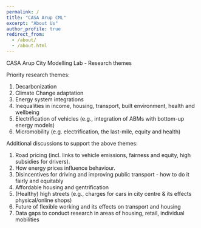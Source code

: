```yaml
---
permalink: /
title: "CASA Arup CML"
excerpt: "About Us"
author_profile: true
redirect_from: 
  - /about/
  - /about.html
---
```


CASA Arup City Modelling Lab - Research themes

Priority research themes:

1. Decarbonization
2. Climate Change adaptation
3. Energy system integrations
4. Inequalities in income, housing, transport, built environment, health and wellbeing
5. Electrification of vehicles (e.g., integration of ABMs with bottom-up energy models)
6. Micromobility (e.g. electrification, the last-mile, equity and health)

Additional discussions to support the above themes:
1. Road pricing (incl. links to vehicle emissions, fairness and equity, high subsidies for drivers).
2. How energy prices influence behaviour.
3. Disincentives for driving and improving public transport - how to do it fairly and equitably
4. Affordable housing and gentrification
5. (Healthy) high streets (e.g., charges for cars in city centre & its effects physical/online shops)
6. Future of flexible working and its effects on transport and housing
7. Data gaps to conduct research in areas of housing, retail, individual mobilities
